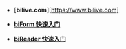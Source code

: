 - [**bilive.com**][https://www.bilive.com]

- [**biForm 快速入门**](biform_quickstart)
- [**biReader 快速入门**](bireader_quickstart)


